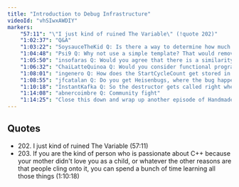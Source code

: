 ```yaml
---
title: "Introduction to Debug Infrastructure"
videoId: "vhSIwxAWDIY"
markers:
    "57:11": "\"I just kind of ruined The Variable\" (!quote 202)"
    "1:02:37": "Q&A"
    "1:03:22": "SoysauceTheKid Q: Is there a way to determine how much overhead the debug takes when it is enabled? (Or is there such a thing as debug levels?)"
    "1:04:48": "Psi9 Q: Why not use a simple template? That would remove storing the ID, e.g. template<int ID> struct timed_block {};"
    "1:05:50": "insofaras Q: Would you agree that there is a similarity between test driven development and \"writing the usage code first\"?"
    "1:06:32": "ChaiLatteQuinoa Q: Would you consider functional programming for game development?"
    "1:08:01": "ingenero Q: How does the StartCycleCount get stored in the struct when you don't explicitly set StartCycleCount = StartCycleCountInit or something what you did with the ID?"
    "1:08:55": "jfcatalan Q: Do you get Heisenbugs, where the bug happens only when there's not any debug code running?"
    "1:10:18": "InstantKafka Q: So the destructor gets called right when it goes out of scope? (!quote 203)"
    "1:14:08": "abnercoimbre Q: Community fight"
    "1:14:25": "Close this down and wrap up another episode of Handmade Hero"
---
```


## Quotes

* 202\. I just kind of ruined The Variable (57:11)
* 203\. If you are the kind of person who is passionate about C++ because your mother didn't love you as a child, or whatever the other reasons are that people cling onto it, you can spend a bunch of time learning all those things (1:10:18)
